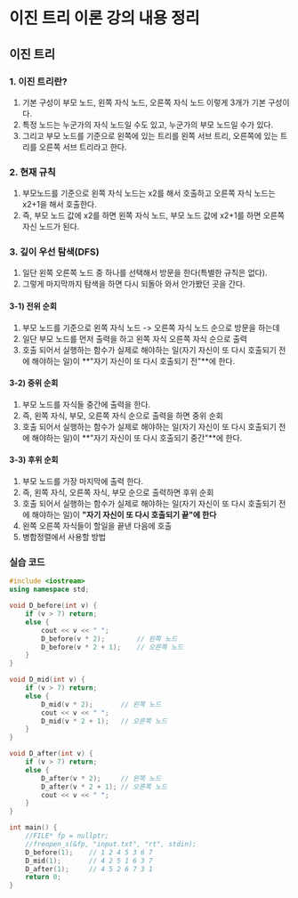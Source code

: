 # 이진 트리 이론 강의 내용 정리

## 이진 트리
### 1. 이진 트리란?
1. 기본 구성이 부모 노드, 왼쪽 자식 노드, 오른쪽 자식 노드 이렇게 3개가 기본 구성이다.
2. 특정 노드는 누군가의 자식 노드일 수도 있고, 누군가의 부모 노드일 수가 있다.
3. 그리고 부모 노드를 기준으로 왼쪽에 있는 트리를 왼쪽 서브 트리, 오른쪽에 있는 트리를 오른쪽 서브 트리라고 한다.

### 2. 현재 규칙
1. 부모노드를 기준으로 왼쪽 자식 노드는 x2를 해서 호출하고 오른쪽 자식 노드는 x2+1을 해서 호출한다.
2. 즉, 부모 노드 값에 x2를 하면 왼쪽 자식 노드, 부모 노드 값에 x2+1를 하면 오른쪽 자신 노드가 된다.

### 3. 깊이 우선 탐색(DFS)
1. 일단 왼쪽 오른쪽 노드 중 하나를 선택해서 방문을 한다(특별한 규칙은 없다).
2. 그렇게 마지막까지 탐색을 하면 다시 되돌아 와서 안가봤던 곳을 간다.

#### 3-1) 전위 순회
1. 부모 노드를 기준으로 왼쪽 자식 노드 -> 오른쪽 자식 노드 순으로 방문을 하는데
2. 일단 부모 노드를 먼저 출력을 하고 왼쪽 자식 오른쪽 자식 순으로 출력
3. 호출 되어서 실행하는 함수가 실제로 해야하는 일(자기 자신이 또 다시 호출되기 전에 해야하는 일)이 **"자기 자신이 또 다시 호출되기 전"**에 한다.

#### 3-2) 중위 순회
1. 부모 노드를 자식들 중간에 출력을 한다.
2. 즉, 왼쪽 자식, 부모, 오른쪽 자식 순으로 출력을 하면 중위 순회
3. 호출 되어서 실행하는 함수가 실제로 해야하는 일(자기 자신이 또 다시 호출되기 전에 해야하는 일)이 **"자기 자신이 또 다시 호출되기 중간"**에 한다.

#### 3-3) 후위 순회
1. 부모 노드를 가장 마지막에 출력 한다.
2. 즉, 왼쪽 자식, 오른쪽 자식, 부모 순으로 출력하면 후위 순회
3. 호출 되어서 실행하는 함수가 실제로 해야하는 일(자기 자신이 또 다시 호출되기 전에 해야하는 일)이 **"자기 자신이 또 다시 호출되기 끝"에 한다**
4. 왼쪽 오른쪽 자식들이 할일을 끝낸 다음에 호출
5. 병합정렬에서 사용할 방법

### 실습 코드
``` Cpp
#include <iostream>
using namespace std;

void D_before(int v) {
    if (v > 7) return;
    else {
        cout << v << " ";
        D_before(v * 2);		// 왼쪽 노드
        D_before(v * 2 + 1);	// 오른쪽 노드
    }
}

void D_mid(int v) {
    if (v > 7) return;
    else {
        D_mid(v * 2);		// 왼쪽 노드
        cout << v << " ";
        D_mid(v * 2 + 1);	// 오른쪽 노드
    }
}

void D_after(int v) {
    if (v > 7) return;
    else {
        D_after(v * 2);		// 왼쪽 노드
        D_after(v * 2 + 1);	// 오른쪽 노드
        cout << v << " ";
    }
}

int main() {
    //FILE* fp = nullptr;
    //freopen_s(&fp, "input.txt", "rt", stdin);
    D_before(1);	// 1 2 4 5 3 6 7
    D_mid(1);		// 4 2 5 1 6 3 7
    D_after(1);		// 4 5 2 6 7 3 1
    return 0;
}
```
